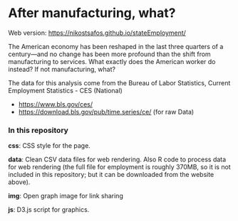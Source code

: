 # After manufacturing, what?

Web version: https://nikostsafos.github.io/stateEmployment/

The American economy has been reshaped in the last three quarters of a century—and no change has been more profound than the shift from manufacturing to services. What exactly does the American worker do instead? If not manufacturing, what?

The data for this analysis come from the Bureau of Labor Statistics, Current Employment Statistics - CES (National)
- https://www.bls.gov/ces/
- https://download.bls.gov/pub/time.series/ce/ (for raw Data)

### In this repository

**css**: CSS style for the page. 

**data**: Clean CSV data files for web rendering. Also R code to process data for web rendering (the full file for employment is roughly 370MB, so it is not included in this repository; but it can be downloaded from the website above). 

**img**: Open graph image for link sharing

**js**: D3.js script for graphics. 
